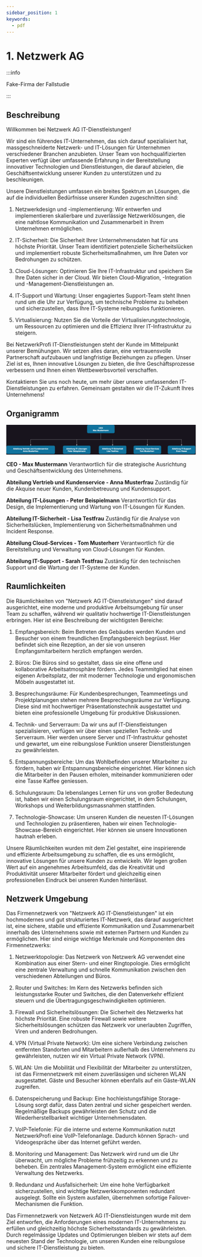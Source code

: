 ```yaml
---
sidebar_position: 1
keywords:
  - pdf
---
```


# 1. Netzwerk AG
:::info

Fake-Firma der Fallstudie

:::

## Beschreibung

Willkommen bei Netzwerk AG IT-Dienstleistungen!

Wir sind ein führendes IT-Unternehmen, das sich darauf spezialisiert hat, massgeschneiderte Netzwerk- und IT-Lösungen für Unternehmen verschiedener Branchen anzubieten. Unser Team von hochqualifizierten Experten verfügt über umfassende Erfahrung in der Bereitstellung innovativer Technologien und Dienstleistungen, die darauf abzielen, die Geschäftsentwicklung unserer Kunden zu unterstützen und zu beschleunigen.

Unsere Dienstleistungen umfassen ein breites Spektrum an Lösungen, die auf die individuellen Bedürfnisse unserer Kunden zugeschnitten sind:

1. Netzwerkdesign und -implementierung: Wir entwerfen und implementieren skalierbare und zuverlässige Netzwerklösungen, die eine nahtlose Kommunikation und Zusammenarbeit in Ihrem Unternehmen ermöglichen.

2. IT-Sicherheit: Die Sicherheit Ihrer Unternehmensdaten hat für uns höchste Priorität. Unser Team identifiziert potenzielle Sicherheitslücken und implementiert robuste Sicherheitsmaßnahmen, um Ihre Daten vor Bedrohungen zu schützen.

3. Cloud-Lösungen: Optimieren Sie Ihre IT-Infrastruktur und speichern Sie Ihre Daten sicher in der Cloud. Wir bieten Cloud-Migration, -Integration und -Management-Dienstleistungen an.

4. IT-Support und Wartung: Unser engagiertes Support-Team steht Ihnen rund um die Uhr zur Verfügung, um technische Probleme zu beheben und sicherzustellen, dass Ihre IT-Systeme reibungslos funktionieren.

5. Virtualisierung: Nutzen Sie die Vorteile der Virtualisierungstechnologie, um Ressourcen zu optimieren und die Effizienz Ihrer IT-Infrastruktur zu steigern.

Bei NetzwerkProfi IT-Dienstleistungen steht der Kunde im Mittelpunkt unserer Bemühungen. Wir setzen alles daran, eine vertrauensvolle Partnerschaft aufzubauen und langfristige Beziehungen zu pflegen. Unser Ziel ist es, Ihnen innovative Lösungen zu bieten, die Ihre Geschäftsprozesse verbessern und Ihnen einen Wettbewerbsvorteil verschaffen.

Kontaktieren Sie uns noch heute, um mehr über unsere umfassenden IT-Dienstleistungen zu erfahren. Gemeinsam gestalten wir die IT-Zukunft Ihres Unternehmens!



## Organigramm

[![Org](../img/NetzwerkAG.png)](https://gaebi4102.github.io/bbzbl-modul-117/docs/img/NetzwerkAG.png)

**CEO - Max Mustermann**
Verantwortlich für die strategische Ausrichtung und Geschäftsentwicklung des Unternehmens.

**Abteilung Vertrieb und Kundenservice - Anna Musterfrau**
Zuständig für die Akquise neuer Kunden, Kundenbetreuung und Kundensupport.

**Abteilung IT-Lösungen - Peter Beispielmann**
Verantwortlich für das Design, die Implementierung und Wartung von IT-Lösungen für Kunden.

**Abteilung IT-Sicherheit - Lisa Testfrau**
Zuständig für die Analyse von Sicherheitslücken, Implementierung von Sicherheitsmaßnahmen und Incident Response.

**Abteilung Cloud-Services - Tom Musterherr**
Verantwortlich für die Bereitstellung und Verwaltung von Cloud-Lösungen für Kunden.

**Abteilung IT-Support - Sarah Testfrau**
Zuständig für den technischen Support und die Wartung der IT-Systeme der Kunden.



## Raumlichkeiten 
Die Räumlichkeiten von "Netzwerk AG IT-Dienstleistungen" sind darauf ausgerichtet, eine moderne und produktive Arbeitsumgebung für unser Team zu schaffen, während wir qualitativ hochwertige IT-Dienstleistungen erbringen. 
Hier ist eine Beschreibung der wichtigsten Bereiche:

1. Empfangsbereich: Beim Betreten des Gebäudes werden Kunden und Besucher von einem freundlichen Empfangsbereich begrüsst. Hier befindet sich eine Rezeption, an der sie von unseren Empfangsmitarbeitern herzlich empfangen werden.

2. Büros: Die Büros sind so gestaltet, dass sie eine offene und kollaborative Arbeitsatmosphäre fördern. Jedes Teammitglied hat einen eigenen Arbeitsplatz, der mit moderner Technologie und ergonomischen Möbeln ausgestattet ist.

3. Besprechungsräume: Für Kundenbesprechungen, Teammeetings und Projektplanungen stehen mehrere Besprechungsräume zur Verfügung. Diese sind mit hochwertiger Präsentationstechnik ausgestattet und bieten eine professionelle Umgebung für produktive Diskussionen.

4. Technik- und Serverraum: Da wir uns auf IT-Dienstleistungen spezialisieren, verfügen wir über einen speziellen Technik- und Serverraum. Hier werden unsere Server und IT-Infrastruktur gehostet und gewartet, um eine reibungslose Funktion unserer Dienstleistungen zu gewährleisten.

5. Entspannungsbereiche: Um das Wohlbefinden unserer Mitarbeiter zu fördern, haben wir Entspannungsbereiche eingerichtet. Hier können sich die Mitarbeiter in den Pausen erholen, miteinander kommunizieren oder eine Tasse Kaffee geniessen.

6. Schulungsraum: Da lebenslanges Lernen für uns von großer Bedeutung ist, haben wir einen Schulungsraum eingerichtet, in dem Schulungen, Workshops und Weiterbildungsmassnahmen stattfinden.

7. Technologie-Showcase: Um unseren Kunden die neuesten IT-Lösungen und Technologien zu präsentieren, haben wir einen Technologie-Showcase-Bereich eingerichtet. Hier können sie unsere Innovationen hautnah erleben.

Unsere Räumlichkeiten wurden mit dem Ziel gestaltet, eine inspirierende und effiziente Arbeitsumgebung zu schaffen, die es uns ermöglicht, innovative Lösungen für unsere Kunden zu entwickeln. Wir legen großen Wert auf ein angenehmes Arbeitsumfeld, das die Kreativität und Produktivität unserer Mitarbeiter fördert und gleichzeitig einen professionellen Eindruck bei unseren Kunden hinterlässt.


## Netzwerk Umgebung
Das Firmennetzwerk von "Netzwerk AG IT-Dienstleistungen" ist ein hochmodernes und gut strukturiertes IT-Netzwerk, das darauf ausgerichtet ist, eine sichere, stabile und effiziente Kommunikation und Zusammenarbeit innerhalb des Unternehmens sowie mit externen Partnern und Kunden zu ermöglichen. Hier sind einige wichtige Merkmale und Komponenten des Firmennetzwerks:

1. Netzwerktopologie: Das Netzwerk von Netzwerk AG verwendet eine Kombination aus einer Stern- und einer Ringtopologie. Dies ermöglicht eine zentrale Verwaltung und schnelle Kommunikation zwischen den verschiedenen Abteilungen und Büros.

2. Router und Switches: Im Kern des Netzwerks befinden sich leistungsstarke Router und Switches, die den Datenverkehr effizient steuern und die Übertragungsgeschwindigkeiten optimieren.

3. Firewall und Sicherheitslösungen: Die Sicherheit des Netzwerks hat höchste Priorität. Eine robuste Firewall sowie weitere Sicherheitslösungen schützen das Netzwerk vor unerlaubten Zugriffen, Viren und anderen Bedrohungen.

4. VPN (Virtual Private Network): Um eine sichere Verbindung zwischen entfernten Standorten und Mitarbeitern außerhalb des Unternehmens zu gewährleisten, nutzen wir ein Virtual Private Network (VPN).

5. WLAN: Um die Mobilität und Flexibilität der Mitarbeiter zu unterstützen, ist das Firmennetzwerk mit einem zuverlässigen und sicheren WLAN ausgestattet. Gäste und Besucher können ebenfalls auf ein Gäste-WLAN zugreifen.

6. Datenspeicherung und Backup: Eine hochleistungsfähige Storage-Lösung sorgt dafür, dass Daten zentral und sicher gespeichert werden. Regelmäßige Backups gewährleisten den Schutz und die Wiederherstellbarkeit wichtiger Unternehmensdaten.

7. VoIP-Telefonie: Für die interne und externe Kommunikation nutzt NetzwerkProfi eine VoIP-Telefonanlage. Dadurch können Sprach- und Videogespräche über das Internet geführt werden.

8. Monitoring und Management: Das Netzwerk wird rund um die Uhr überwacht, um mögliche Probleme frühzeitig zu erkennen und zu beheben. Ein zentrales Management-System ermöglicht eine effiziente Verwaltung des Netzwerks.

9. Redundanz und Ausfallsicherheit: Um eine hohe Verfügbarkeit sicherzustellen, sind wichtige Netzwerkkomponenten redundant ausgelegt. Sollte ein System ausfallen, übernehmen sofortige Failover-Mechanismen die Funktion.

Das Firmennetzwerk von Netzwerk AG IT-Dienstleistungen wurde mit dem Ziel entworfen, die Anforderungen eines modernen IT-Unternehmens zu erfüllen und gleichzeitig höchste Sicherheitsstandards zu gewährleisten. Durch regelmässige Updates und Optimierungen bleiben wir stets auf dem neuesten Stand der Technologie, um unseren Kunden eine reibungslose und sichere IT-Dienstleistung zu bieten.
